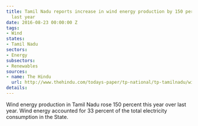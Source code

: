 ```yaml
---
title: Tamil Nadu reports increase in wind energy production by 150 percent since
  last year
date: 2016-08-23 00:00:00 Z
tags:
- Wind
states:
- Tamil Nadu
sectors:
- Energy
subsectors:
- Renewables
sources:
- name: The Hindu
  url: http://www.thehindu.com/todays-paper/tp-national/tp-tamilnadu/wind-energy-generation-soars/article9000830.ece
details: 
---
```


Wind energy production in Tamil Nadu rose 150 percent this year over last year. Wind energy accounted for 33 percent of the total electricity consumption in the State.
